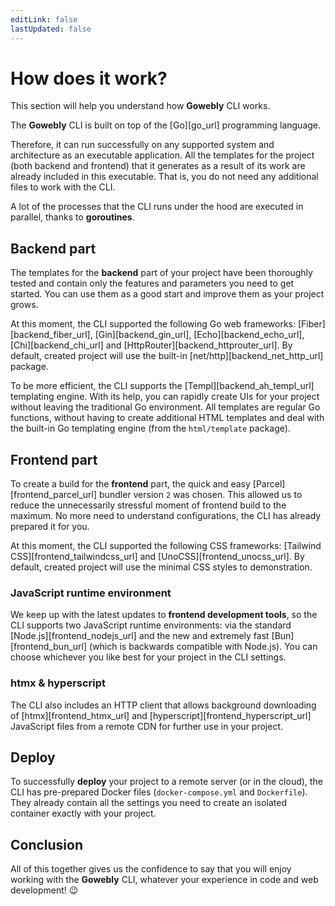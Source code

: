 ```yaml
---
editLink: false
lastUpdated: false
---
```


# How does it work?

This section will help you understand how **Gowebly** CLI works.

<!--@include: ../parts/block_want-to-try.md-->

The **Gowebly** CLI is built on top of the [Go][go_url] programming language.

Therefore, it can run successfully on any supported system and architecture as an executable application. All the templates for the project (both backend and frontend) that it generates as a result of its work are already included in this executable. That is, you do not need any additional files to work with the CLI.

A lot of the processes that the CLI runs under the hood are executed in parallel, thanks to **goroutines**.

## Backend part

The templates for the **backend** part of your project have been thoroughly tested and contain only the features and parameters you need to get started. You can use them as a good start and improve them as your project grows.

At this moment, the CLI supported the following Go web frameworks: [Fiber][backend_fiber_url], [Gin][backend_gin_url], [Echo][backend_echo_url], [Chi][backend_chi_url] and [HttpRouter][backend_httprouter_url]. By default, created project will use the built-in [net/http][backend_net_http_url] package.

To be more efficient, the CLI supports the [Templ][backend_ah_templ_url] templating engine. With its help, you can rapidly create UIs for your project without leaving the traditional Go environment. All templates are regular Go functions, without having to create additional HTML templates and deal with the built-in Go templating engine (from the `html/template` package).

## Frontend part

To create a build for the **frontend** part, the quick and easy [Parcel][frontend_parcel_url] bundler version `2` was chosen. This allowed us to reduce the unnecessarily stressful moment of frontend build to the maximum. No more need to understand configurations, the CLI has already prepared it for you.

At this moment, the CLI supported the following CSS frameworks: [Tailwind CSS][frontend_tailwindcss_url] and [UnoCSS][frontend_unocss_url]. By default, created project will use the minimal CSS styles to demonstration.

### JavaScript runtime environment

We keep up with the latest updates to **frontend development tools**, so the CLI supports two JavaScript runtime environments: via the standard [Node.js][frontend_nodejs_url] and the new and extremely fast [Bun][frontend_bun_url] (which is backwards compatible with Node.js). You can choose whichever you like best for your project in the CLI settings.

### htmx & hyperscript

The CLI also includes an HTTP client that allows background downloading of [htmx][frontend_htmx_url] and [hyperscript][frontend_hyperscript_url] JavaScript files from a remote CDN for further use in your project.

## Deploy

To successfully **deploy** your project to a remote server (or in the cloud), the CLI has pre-prepared Docker files (`docker-compose.yml` and `Dockerfile`). They already contain all the settings you need to create an isolated container exactly with your project.

## Conclusion

All of this together gives us the confidence to say that you will enjoy working with the **Gowebly** CLI, whatever your experience in code and web development! :wink:

<!--@include: ../parts/links.md-->